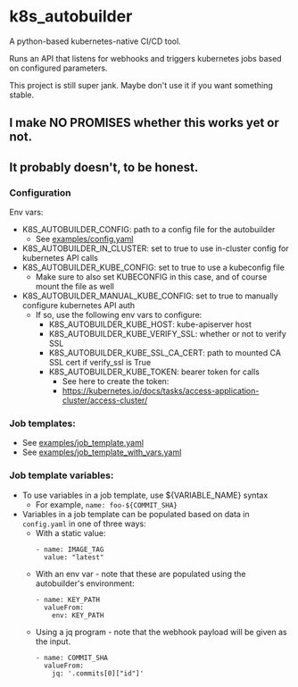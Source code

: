 # k8s_autobuilder

A python-based kubernetes-native CI/CD tool.

Runs an API that listens for webhooks and triggers kubernetes jobs based on configured parameters.

This project is still super jank.
Maybe don't use it if you want something stable.

## I make NO PROMISES whether this works yet or not. 
## It probably doesn't, to be honest.

### Configuration
Env vars:
- K8S_AUTOBUILDER_CONFIG: path to a config file for the autobuilder
  - See [examples/config.yaml](examples/config.yaml)
- K8S_AUTOBUILDER_IN_CLUSTER: set to true to use in-cluster config for kubernetes API calls
- K8S_AUTOBUILDER_KUBE_CONFIG: set to true to use a kubeconfig file
  - Make sure to also set KUBECONFIG in this case, and of course mount the file as well
- K8S_AUTOBUILDER_MANUAL_KUBE_CONFIG: set to true to manually configure kubernetes API auth
  - If so, use the following env vars to configure:
    - K8S_AUTOBUILDER_KUBE_HOST: kube-apiserver host
    - K8S_AUTOBUILDER_KUBE_VERIFY_SSL: whether or not to verify SSL
    - K8S_AUTOBUILDER_KUBE_SSL_CA_CERT: path to mounted CA SSL cert if verify_ssl is True
    - K8S_AUTOBUILDER_KUBE_TOKEN: bearer token for calls
      - See here to create the token:
      - https://kubernetes.io/docs/tasks/access-application-cluster/access-cluster/

### Job templates:
- See [examples/job_template.yaml](examples/job_template.yaml)
- See [examples/job_template_with_vars.yaml](examples/job_template_with_vars.yaml)

### Job template variables:
- To use variables in a job template, use ${VARIABLE_NAME} syntax
  - For example, `name: foo-${COMMIT_SHA}`
- Variables in a job template can be populated based on data in `config.yaml` in one of three ways:
  - With a static value:
      ```
      - name: IMAGE_TAG
        value: "latest"
      ```
  - With an env var - note that these are populated using the autobuilder's environment:
    ```
    - name: KEY_PATH
      valueFrom:
        env: KEY_PATH
    ```
  - Using a jq program - note that the webhook payload will be given as the input.
    ```
    - name: COMMIT_SHA
      valueFrom:
        jq: '.commits[0]["id"]'
    ```
